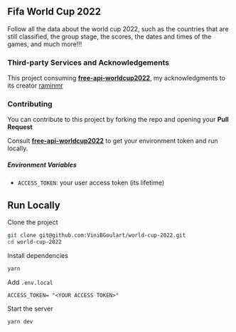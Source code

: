<!-- ABOUT THE PROJECT -->

## Fifa World Cup 2022

Follow all the data about the world cup 2022, such as the countries that are still classified, the group stage, the scores, the dates and times of the games, and much more!!!

### Third-party Services and Acknowledgements

This project consuming **[free-api-worldcup2022](https://github.com/raminmr/free-api-worldcup2022)**, my acknowledgments to its creator [raminmr](https://github.com/raminmr)

### Contributing

You can contribute to this project by forking the repo and opening your **Pull Request**

Consult **[free-api-worldcup2022](https://github.com/raminmr/free-api-worldcup2022)** to get your environment token and run locally.

##### Environment Variables

- `ACCESS_TOKEN`: your user access token (its lifetime)

## Run Locally

Clone the project

```bash
git clone git@github.com:ViniBGoulart/world-cup-2022.git
cd world-cup-2022
```

Install dependencies

```bash
yarn
```

Add `.env.local`

```
ACCESS_TOKEN= "<YOUR ACCESS TOKEN>"
```

Start the server

```bash
yarn dev
```
